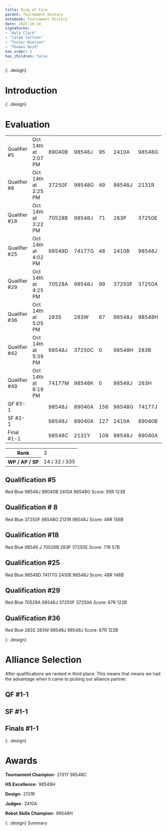 ```yaml
---
title: Ring of Fire 
parent: Tournament History
notebook: Tournament History
date: 2023-10-14
signatures:
- "Ayla Clark"
- "Caleb Carlson"
- "Tucker Nielson"
- "Thomas Reid"
nav_order: 3
has_children: false
---
```


{: .design}
# Introduction

{: .design}
# Evaluation

<div class="card mb-3" data-v-002f5624=""><!----><table class="table table-hover match-results vrc-match-results"><tbody><tr class="match-result-blue" data-v-21f72818=""><td class="match-col" data-v-21f72818="">Qualifier #5</td><td data-v-21f72818="">Oct 14th at 2:07 PM</td><td class="red-team" data-v-21f72818="">89040B</td><td class="red-team highlight" data-v-21f72818="">98548J</td><td class="red-team" data-v-21f72818="">95</td><td class="blue-team" data-v-21f72818="">2410A</td><td class="blue-team" data-v-21f72818="">98548G</td><td class="blue-team" data-v-21f72818="">123</td></tr><tr class="match-result-blue" data-v-21f72818=""><td class="match-col" data-v-21f72818="">Qualifier #8</td><td data-v-21f72818="">Oct 14th at 2:25 PM</td><td class="red-team" data-v-21f72818="">37250F</td><td class="red-team" data-v-21f72818="">98548G</td><td class="red-team" data-v-21f72818="">49</td><td class="blue-team highlight" data-v-21f72818="">98548J</td><td class="blue-team" data-v-21f72818="">2131R</td><td class="blue-team" data-v-21f72818="">156</td></tr><tr class="match-result-red" data-v-21f72818=""><td class="match-col" data-v-21f72818="">Qualifier #18</td><td data-v-21f72818="">Oct 14th at 3:22 PM</td><td class="red-team" data-v-21f72818="">70528B</td><td class="red-team highlight" data-v-21f72818="">98548J</td><td class="red-team" data-v-21f72818="">71</td><td class="blue-team" data-v-21f72818="">283P</td><td class="blue-team" data-v-21f72818="">37250E</td><td class="blue-team" data-v-21f72818="">57</td></tr><tr class="match-result-blue" data-v-21f72818=""><td class="match-col" data-v-21f72818="">Qualifier #25</td><td data-v-21f72818="">Oct 14th at 4:02 PM</td><td class="red-team" data-v-21f72818="">98548D</td><td class="red-team" data-v-21f72818="">74177G</td><td class="red-team" data-v-21f72818="">48</td><td class="blue-team" data-v-21f72818="">2410B</td><td class="blue-team highlight" data-v-21f72818="">98548J</td><td class="blue-team" data-v-21f72818="">148</td></tr><tr class="match-result-red" data-v-21f72818=""><td class="match-col" data-v-21f72818="">Qualifier #29</td><td data-v-21f72818="">Oct 14th at 4:25 PM</td><td class="red-team" data-v-21f72818="">70528A</td><td class="red-team highlight" data-v-21f72818="">98548J</td><td class="red-team" data-v-21f72818="">99</td><td class="blue-team" data-v-21f72818="">37250F</td><td class="blue-team" data-v-21f72818="">37250A</td><td class="blue-team" data-v-21f72818="">19</td></tr><tr class="match-result-blue" data-v-21f72818=""><td class="match-col" data-v-21f72818="">Qualifier #36</td><td data-v-21f72818="">Oct 14th at 5:05 PM</td><td class="red-team" data-v-21f72818="">283S</td><td class="red-team" data-v-21f72818="">283W</td><td class="red-team" data-v-21f72818="">67</td><td class="blue-team highlight" data-v-21f72818="">98548J</td><td class="blue-team" data-v-21f72818="">98548H</td><td class="blue-team" data-v-21f72818="">122</td></tr><tr class="match-result-tie" data-v-21f72818=""><td class="match-col" data-v-21f72818="">Qualifier #42</td><td data-v-21f72818="">Oct 14th at 5:39 PM</td><td class="red-team highlight" data-v-21f72818="">98548J</td><td class="red-team" data-v-21f72818="">37250C</td><td class="red-team" data-v-21f72818="">0</td><td class="blue-team" data-v-21f72818="">98548H</td><td class="blue-team" data-v-21f72818="">283B</td><td class="blue-team" data-v-21f72818="">0</td></tr><tr class="match-result-tie" data-v-21f72818=""><td class="match-col" data-v-21f72818="">Qualifier #49</td><td data-v-21f72818="">Oct 14th at 6:19 PM</td><td class="red-team" data-v-21f72818="">74177M</td><td class="red-team" data-v-21f72818="">98548K</td><td class="red-team" data-v-21f72818="">0</td><td class="blue-team highlight" data-v-21f72818="">98548J</td><td class="blue-team" data-v-21f72818="">283H</td><td class="blue-team" data-v-21f72818="">0</td></tr><tr class="match-result-red" data-v-21f72818=""><td class="match-col" data-v-21f72818="">QF #3-1</td><td data-v-21f72818=""></td><td class="red-team highlight" data-v-21f72818="">98548J</td><td class="red-team" data-v-21f72818="">89040A</td><td class="red-team" data-v-21f72818="">156</td><td class="blue-team" data-v-21f72818="">98548G</td><td class="blue-team" data-v-21f72818="">74177J</td><td class="blue-team" data-v-21f72818="">48</td></tr><tr class="match-result-red" data-v-21f72818=""><td class="match-col" data-v-21f72818="">SF #2-1</td><td data-v-21f72818=""></td><td class="red-team highlight" data-v-21f72818="">98548J</td><td class="red-team" data-v-21f72818="">89040A</td><td class="red-team" data-v-21f72818="">127</td><td class="blue-team" data-v-21f72818="">2410A</td><td class="blue-team" data-v-21f72818="">89040B</td><td class="blue-team" data-v-21f72818="">120</td></tr><tr class="match-result-red" data-v-21f72818=""><td class="match-col" data-v-21f72818="">Final #1-1</td><td data-v-21f72818=""></td><td class="red-team" data-v-21f72818="">98548C</td><td class="red-team" data-v-21f72818="">2131Y</td><td class="red-team" data-v-21f72818="">108</td><td class="blue-team highlight" data-v-21f72818="">98548J</td><td class="blue-team" data-v-21f72818="">89040A</td><td class="blue-team" data-v-21f72818="">68</td></tr></tbody></table><div class="card-footer"><div class="row"><div class="col-sm-6 col-sm-offset-6"><table class="table rank"><tbody><tr><th>Rank</th><td>3</td></tr><tr><th>WP / AP / SP</th><td>14 / 32 / 335</td></tr></tbody></table></div></div></div></div>

## Qualification #5 

Red                         Blue
98548J  89040B      2410A 98548G
Score: 95R 123B

## Qualification # 8

Red                         Blue
37250F  98548G      2131R 98548J
Score: 49R 156B

## Qualification #18

Red                         Blue
98548 J  70528B      283P  37250E
Score: 71R 57B

## Qualification #25

Red                          Blue
98548D  74177G      2410B  98548J
Score: 48R 148B

## Qualification #29

Red                         Blue
70528A  98548J      37250F  37250A
Score: 67R 122B

## Qualification #36

Red                   Blue
283S  283W      98548J 98548J
Score: 67R 122B

{: .design}
# Alliance Selection

After qualifications we ranked in third place. This means that means we had the advantage when it came to picking our alliance partner.

## QF #1-1

## SF #1-1

## Finals #1-1

{: .design}
# Awards

**Tournament Champion**-    2131Y 98548C

**HS Excellence**-  98548H

**Design**- 2131R	

**Judges**- 2410A

**Robot Skills Champion**-  98548H

{: .design}
Summary